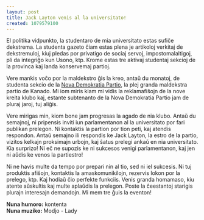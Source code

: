 ```yaml
---
layout: post
title: Jack Layton venis al la universitato!
created: 1079579100
---
```

El politika vidpunkto, la studentaro de mia universitato estas sufiĉe dekstrema.  La studenta gazeto ĉiam estas plena je artikoloj verkitaj de dekstremuloj, kiuj pledas por privatigo de sociaj servoj, impostomalaltigoj, pli da integriĝo kun Usono, ktp.  Krome estas tre aktivaj studentaj sekcioj de la provinca kaj landa konservemaj partioj.

Vere mankis voĉo por la maldekstro ĝis la kreo, antaŭ du monatoj, de studenta sekcio de la [Nova Demokratia Partio](http://www.ndp.ca/), la plej granda maldekstra partio de Kanado.  Mi iom miris kiam mi vidis la reklamafiŝojn de la nove kreita klubo kaj, estante subtenanto de la Nova Demokratia Partio jam de pluraj jaroj, tuj aliĝis.

Vere mirigas min, kiom bone jam progresas la agado de nia klubo.  Antaŭ du semajnoj, ni pripensis inviti iun parlamentanon al la universitato por fari publikan prelegon.  Ni kontaktis la partion por tion peti, kaj atendis respondon.  Antaŭ semajno ili respondis ke Jack Layton, la estro de la partio, vizitos kelkajn proksimajn urbojn, kaj ŝatus prelegi ankaŭ en nia universitato.  Kia surprizo!  Ni eĉ ne supozis ke ni sukcesos venigi parlamentanon, kaj jen ni aŭdis ke venos la partiestro!

Ni ne havis multe da tempo por prepari nin al tio, sed ni iel sukcesis.  Ni tuj produktis afiŝojn, kontaktis la amaskomunikilojn, rezervis lokon por la prelego, ktp.  Kaj hodiaŭ ĉio perfekte funkciis.  Venis granda homamaso, kiu atente aŭskultis kaj multe aplaŭdis la prelegon.  Poste la ĉeestantoj starigis plurajn interesajn demandojn.  Mi mem tre ĝuis la eventon!

**Nuna humoro:** kontenta  
**Nuna muziko:** Modjo - Lady
